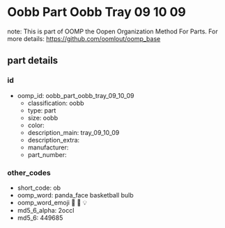 # Oobb Part Oobb Tray 09 10 09  

note: This is part of OOMP the Oopen Organization Method For Parts. For more details: https://github.com/oomlout/oomp_base

##  part details





### id
* oomp_id: oobb_part_oobb_tray_09_10_09
  * classification: oobb
  * type: part
  * size: oobb
  * color: 
  * description_main: tray_09_10_09
  * description_extra: 
  * manufacturer: 
  * part_number: 

### other_codes
* short_code: ob
* oomp_word: panda_face basketball bulb
* oomp_word_emoji :panda_face: :basketball: :bulb:
* md5_6_alpha: 2occl
* md5_6: 449685